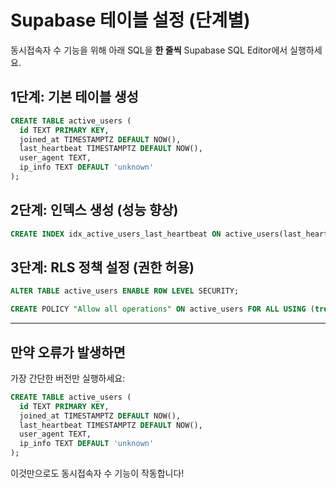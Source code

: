 # Supabase 테이블 설정 (단계별)

동시접속자 수 기능을 위해 아래 SQL을 **한 줄씩** Supabase SQL Editor에서 실행하세요.

## 1단계: 기본 테이블 생성
```sql
CREATE TABLE active_users (
  id TEXT PRIMARY KEY,
  joined_at TIMESTAMPTZ DEFAULT NOW(),
  last_heartbeat TIMESTAMPTZ DEFAULT NOW(),
  user_agent TEXT,
  ip_info TEXT DEFAULT 'unknown'
);
```

## 2단계: 인덱스 생성 (성능 향상)
```sql
CREATE INDEX idx_active_users_last_heartbeat ON active_users(last_heartbeat);
```

## 3단계: RLS 정책 설정 (권한 허용)
```sql
ALTER TABLE active_users ENABLE ROW LEVEL SECURITY;
```

```sql
CREATE POLICY "Allow all operations" ON active_users FOR ALL USING (true);
```

---

## 만약 오류가 발생하면

가장 간단한 버전만 실행하세요:

```sql
CREATE TABLE active_users (
  id TEXT PRIMARY KEY,
  joined_at TIMESTAMPTZ DEFAULT NOW(),
  last_heartbeat TIMESTAMPTZ DEFAULT NOW(),
  user_agent TEXT,
  ip_info TEXT DEFAULT 'unknown'
);
```

이것만으로도 동시접속자 수 기능이 작동합니다!
